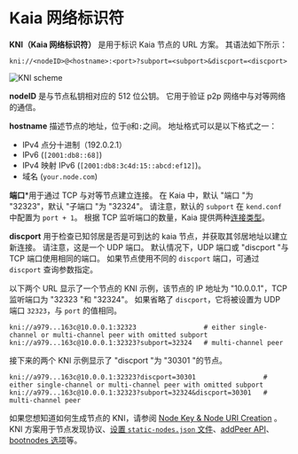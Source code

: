 # Kaia 网络标识符

**KNI（Kaia 网络标识符）** 是用于标识 Kaia 节点的 URL 方案。 其语法如下所示：

```
kni://<nodeID>@<hostname>:<port>?subport=<subport>&discport=<discport>
```

![KNI scheme](/img/learn/kni_scheme.png)

**nodeID** 是与节点私钥相对应的 512 位公钥。 它用于验证 p2p 网络中与对等网络的通信。

**hostname** 描述节点的地址，位于`@`和`:`之间。 地址格式可以是以下格式之一：

- IPv4 点分十进制（192.0.2.1）
- IPv6 (`[2001:db8::68]`)
- IPv4 映射 IPv6 (`[2001:db8:3c4d:15::abcd:ef12]`)。
- 域名 (`your.node.com`)

**端口**\*用于通过 TCP 与对等节点建立连接。 在 Kaia 中，默认 "端口 "为 "32323"，默认 "子端口 "为 "32324"。 请注意，默认的 `subport` 在 `kend.conf` 中配置为 `port + 1`。 根据 TCP 监听端口的数量，Kaia 提供两种[连接类型](scaling-solutions.md#multi-channel-communication)。

**discport** 用于检查已知邻居是否是可到达的 kaia 节点，并获取其邻居地址以建立新连接。 请注意，这是一个 UDP 端口。
默认情况下，UDP 端口或 "discport "与 TCP 端口使用相同的端口。
如果节点使用不同的 `discport` 端口，可通过 `discport` 查询参数指定。

以下两个 URL 显示了一个节点的 KNI 示例，该节点的 IP 地址为 "10.0.0.1"，TCP 监听端口为 "32323 "和 "32324"。
如果省略了 `discport`，它将被设置为 UDP 端口 `32323`，与 `port` 的值相同。

```
kni://a979...163c@10.0.0.1:32323                 # either single-channel or multi-channel peer with omitted subport
kni://a979...163c@10.0.0.1:32323?subport=32324   # multi-channel peer
```

接下来的两个 KNI 示例显示了 "discport "为 "30301 "的节点。

```
kni://a979...163c@10.0.0.1:32323?discport=30301                 # either single-channel or multi-channel peer with omitted subport
kni://a979...163c@10.0.0.1:32323?subport=32324&discport=30301   # multi-channel peer
```

如果您想知道如何生成节点的 KNI，请参阅 [Node Key & Node URI Creation](../nodes/core-cell/install/before-you-install.md#node-key--node-uri-creation) 。
KNI 方案用于节点发现协议、[设置 `static-nodes.json` 文件](../nodes/core-cell/install/install-proxy-nodes.md#install-static-nodesjson)、[addPeer API](../references/json-rpc/admin/add-peer)、[bootnodes 选项](../misc/operation/configuration.md#properties)等。
